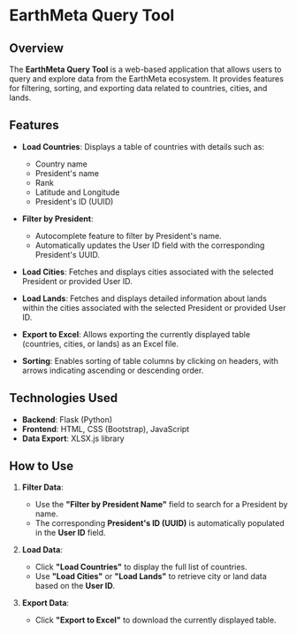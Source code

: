# EarthMeta Query Tool

## Overview
The **EarthMeta Query Tool** is a web-based application that allows users to query and explore data from the EarthMeta ecosystem. It provides features for filtering, sorting, and exporting data related to countries, cities, and lands.

## Features
- **Load Countries**: Displays a table of countries with details such as:
  - Country name
  - President's name
  - Rank
  - Latitude and Longitude
  - President's ID (UUID)
  
- **Filter by President**: 
  - Autocomplete feature to filter by President's name.
  - Automatically updates the User ID field with the corresponding President's UUID.

- **Load Cities**: Fetches and displays cities associated with the selected President or provided User ID.

- **Load Lands**: Fetches and displays detailed information about lands within the cities associated with the selected President or provided User ID.

- **Export to Excel**: Allows exporting the currently displayed table (countries, cities, or lands) as an Excel file.

- **Sorting**: Enables sorting of table columns by clicking on headers, with arrows indicating ascending or descending order.

## Technologies Used
- **Backend**: Flask (Python)
- **Frontend**: HTML, CSS (Bootstrap), JavaScript
- **Data Export**: XLSX.js library

## How to Use
1. **Filter Data**:
   - Use the **"Filter by President Name"** field to search for a President by name.
   - The corresponding **President's ID (UUID)** is automatically populated in the **User ID** field.

2. **Load Data**:
   - Click **"Load Countries"** to display the full list of countries.
   - Use **"Load Cities"** or **"Load Lands"** to retrieve city or land data based on the **User ID**.

3. **Export Data**:
   - Click **"Export to Excel"** to download the currently displayed table.

